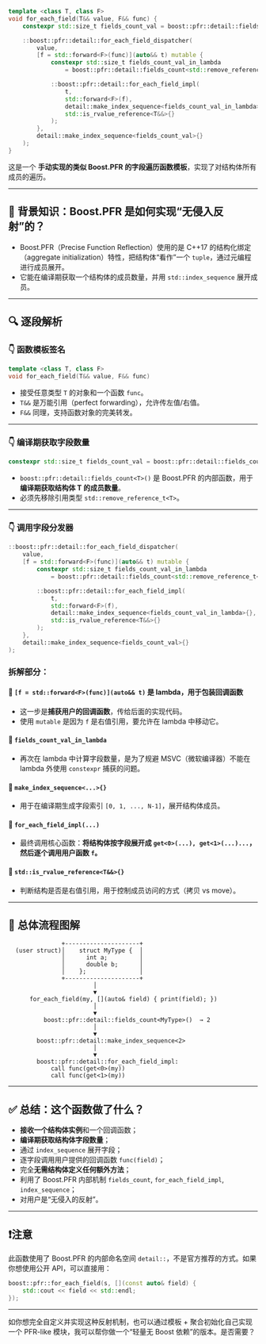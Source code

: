 

```cpp
template <class T, class F>
void for_each_field(T&& value, F&& func) {
    constexpr std::size_t fields_count_val = boost::pfr::detail::fields_count<std::remove_reference_t<T>>();

    ::boost::pfr::detail::for_each_field_dispatcher(
        value,
        [f = std::forward<F>(func)](auto&& t) mutable {
            constexpr std::size_t fields_count_val_in_lambda
                = boost::pfr::detail::fields_count<std::remove_reference_t<T>>();

            ::boost::pfr::detail::for_each_field_impl(
                t,
                std::forward<F>(f),
                detail::make_index_sequence<fields_count_val_in_lambda>{},
                std::is_rvalue_reference<T&&>{}
            );
        },
        detail::make_index_sequence<fields_count_val>{}
    );
}
```

这是一个 **手动实现的类似 Boost.PFR 的字段遍历函数模板**，实现了对结构体所有成员的遍历。

---

## 🧠 背景知识：Boost.PFR 是如何实现“无侵入反射”的？

* Boost.PFR（Precise Function Reflection）使用的是 C++17 的结构化绑定（aggregate initialization）特性，把结构体“看作”一个 `tuple`，通过元编程进行成员展开。
* 它能在编译期获取一个结构体的成员数量，并用 `std::index_sequence` 展开成员。

---

## 🔍 逐段解析

### 👇 函数模板签名

```cpp
template <class T, class F>
void for_each_field(T&& value, F&& func)
```

* 接受任意类型 `T` 的对象和一个函数 `func`。
* `T&&` 是万能引用（perfect forwarding），允许传左值/右值。
* `F&&` 同理，支持函数对象的完美转发。

---

### 👇 编译期获取字段数量

```cpp
constexpr std::size_t fields_count_val = boost::pfr::detail::fields_count<std::remove_reference_t<T>>();
```

* `boost::pfr::detail::fields_count<T>()` 是 Boost.PFR 的内部函数，用于**编译期获取结构体 T 的成员数量**。
* 必须先移除引用类型 `std::remove_reference_t<T>`。

---

### 👇 调用字段分发器

```cpp
::boost::pfr::detail::for_each_field_dispatcher(
    value,
    [f = std::forward<F>(func)](auto&& t) mutable {
        constexpr std::size_t fields_count_val_in_lambda
            = boost::pfr::detail::fields_count<std::remove_reference_t<T>>();

        ::boost::pfr::detail::for_each_field_impl(
            t,
            std::forward<F>(f),
            detail::make_index_sequence<fields_count_val_in_lambda>{},
            std::is_rvalue_reference<T&&>{}
        );
    },
    detail::make_index_sequence<fields_count_val>{}
);
```

### 拆解部分：

#### 🔹 `[f = std::forward<F>(func)](auto&& t)` 是 lambda，用于包装回调函数

* 这一步是**捕获用户的回调函数**，传给后面的实现代码。
* 使用 `mutable` 是因为 `f` 是右值引用，要允许在 lambda 中移动它。

#### 🔹 `fields_count_val_in_lambda`

* 再次在 lambda 中计算字段数量，是为了规避 MSVC（微软编译器）不能在 lambda 外使用 `constexpr` 捕获的问题。

#### 🔹 `make_index_sequence<...>{}`

* 用于在编译期生成字段索引 `[0, 1, ..., N-1]`，展开结构体成员。

#### 🔹 `for_each_field_impl(...)`

* 最终调用核心函数：**将结构体按字段展开成 `get<0>(...), get<1>(...)...`，然后逐个调用用户函数 `f`。**

#### 🔹 `std::is_rvalue_reference<T&&>{}`

* 判断结构是否是右值引用，用于控制成员访问的方式（拷贝 vs move）。

---

## 🧩 总体流程图解

```
               +---------------------+
  (user struct)│    struct MyType {  │
               │      int a;         │
               │      double b;      │
               │    };               │
               +---------------------+
                        │
                        ▼
      for_each_field(my, [](auto& field) { print(field); })
                        │
                        ▼
          boost::pfr::detail::fields_count<MyType>()  → 2
                        │
                        ▼
        boost::pfr::detail::make_index_sequence<2>
                        │
                        ▼
        boost::pfr::detail::for_each_field_impl:
            call func(get<0>(my))
            call func(get<1>(my))
```

---

## ✅ 总结：这个函数做了什么？

* **接收一个结构体实例**和一个回调函数；
* **编译期获取结构体字段数量**；
* 通过 `index_sequence` 展开字段；
* 逐字段调用用户提供的回调函数 `func(field)`；
* 完全**无需结构体定义任何额外方法**；
* 利用了 Boost.PFR 内部机制 `fields_count`, `for_each_field_impl`, `index_sequence`；
* 对用户是“无侵入的反射”。

---

## ❗注意

此函数使用了 Boost.PFR 的内部命名空间 `detail::`，不是官方推荐的方式。如果你想使用公开 API，可以直接用：

```cpp
boost::pfr::for_each_field(s, [](const auto& field) {
    std::cout << field << std::endl;
});
```

---

如你想完全自定义并实现这种反射机制，也可以通过模板 + 聚合初始化自己实现一个 PFR-like 模块，我可以帮你做一个“轻量无 Boost 依赖”的版本。是否需要？
